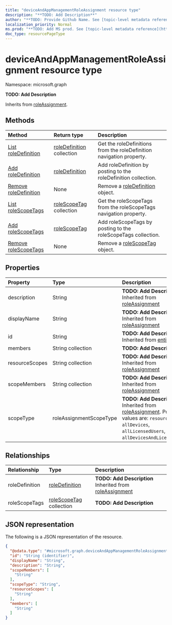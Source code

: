 ```yaml
---
title: "deviceAndAppManagementRoleAssignment resource type"
description: "**TODO: Add Description**"
author: "**TODO: Provide Github Name. See [topic-level metadata reference](https://msgo.azurewebsites.net/add/document/guidelines/metadata.html#topic-level-metadata)**"
localization_priority: Normal
ms.prod: "**TODO: Add MS prod. See [topic-level metadata reference](https://msgo.azurewebsites.net/add/document/guidelines/metadata.html#topic-level-metadata)**"
doc_type: resourcePageType
---
```


# deviceAndAppManagementRoleAssignment resource type


Namespace: microsoft.graph

**TODO: Add Description**


Inherits from [roleAssignment](../resources/roleassignment.md).

## Methods
|Method|Return type|Description|
|:---|:---|:---|
|[List roleDefinition](../api/deviceandappmanagementroleassignment-list-roledefinition.md)|[roleDefinition](../resources/roledefinition.md) collection|Get the roleDefinitions from the roleDefinition navigation property.|
|[Add roleDefinition](../api/deviceandappmanagementroleassignment-post-roledefinition.md)|[roleDefinition](../resources/roledefinition.md)|Add roleDefinition by posting to the roleDefinition collection.|
|[Remove roleDefinition](../api/deviceandappmanagementroleassignment-delete-roledefinition.md)|None|Remove a [roleDefinition](../resources/roledefinition.md) object.|
|[List roleScopeTags](../api/deviceandappmanagementroleassignment-list-rolescopetags.md)|[roleScopeTag](../resources/rolescopetag.md) collection|Get the roleScopeTags from the roleScopeTags navigation property.|
|[Add roleScopeTags](../api/deviceandappmanagementroleassignment-post-rolescopetags.md)|[roleScopeTag](../resources/rolescopetag.md)|Add roleScopeTags by posting to the roleScopeTags collection.|
|[Remove roleScopeTags](../api/deviceandappmanagementroleassignment-delete-rolescopetags.md)|None|Remove a [roleScopeTag](../resources/rolescopetag.md) object.|

## Properties
|Property|Type|Description|
|:---|:---|:---|
|description|String|**TODO: Add Description** Inherited from [roleAssignment](../resources/roleassignment.md)|
|displayName|String|**TODO: Add Description** Inherited from [roleAssignment](../resources/roleassignment.md)|
|id|String|**TODO: Add Description** Inherited from [entity](../resources/entity.md)|
|members|String collection|**TODO: Add Description**|
|resourceScopes|String collection|**TODO: Add Description** Inherited from [roleAssignment](../resources/roleassignment.md)|
|scopeMembers|String collection|**TODO: Add Description** Inherited from [roleAssignment](../resources/roleassignment.md)|
|scopeType|roleAssignmentScopeType|**TODO: Add Description** Inherited from [roleAssignment](../resources/roleassignment.md). Possible values are: `resourceScope`, `allDevices`, `allLicensedUsers`, `allDevicesAndLicensedUsers`.|

## Relationships
|Relationship|Type|Description|
|:---|:---|:---|
|roleDefinition|[roleDefinition](../resources/roledefinition.md)|**TODO: Add Description** Inherited from [roleAssignment](../resources/roleassignment.md)|
|roleScopeTags|[roleScopeTag](../resources/rolescopetag.md) collection|**TODO: Add Description**|

## JSON representation
The following is a JSON representation of the resource.
<!-- {
  "blockType": "resource",
  "keyProperty": "id",
  "@odata.type": "microsoft.graph.deviceAndAppManagementRoleAssignment",
  "baseType": "microsoft.graph.roleAssignment",
  "openType": false
}
-->
``` json
{
  "@odata.type": "#microsoft.graph.deviceAndAppManagementRoleAssignment",
  "id": "String (identifier)",
  "displayName": "String",
  "description": "String",
  "scopeMembers": [
    "String"
  ],
  "scopeType": "String",
  "resourceScopes": [
    "String"
  ],
  "members": [
    "String"
  ]
}
```

